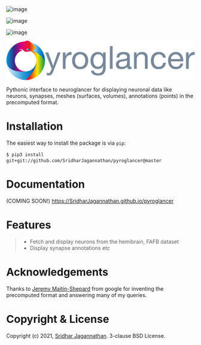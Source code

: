 ![image](https://www.travis-ci.com/SridharJagannathan/pyroglancer.svg?branch=master%0A%20:alt:%20Build%20status%0A%20:target:%20https://www.travis-ci.com/SridharJagannathan/pyroglancer)

![image](https://coveralls.io/repos/github/SridharJagannathan/pyroglancer/badge.svg?branch=master%0A%20:alt:%20Code%20coverage%0A%20:target:%20https://coveralls.io/github/SridharJagannathan/pyroglancer?branch=master)

![image](https://img.shields.io/pypi/v/pyroglancer.svg%0A%20%20%20%20%20:alt:%20pypi%20version%0A%20%20%20%20%20:target:%20https://pypi.python.org/pypi/pyroglancer)

![image](https://github.com/SridharJagannathan/pyroglancer/raw/master/docs/_static/pyroglancer_logo.png)

Pythonic interface to neuroglancer for displaying neuronal data like
neurons, synapses, meshes (surfaces, volumes), annotations (points) in
the precomputed format.

Installation
============

The easiest way to install the package is via `pip`:

    $ pip3 install git+git://github.com/SridharJagannathan/pyroglancer@master

Documentation
=============

(COMING SOON!) <https://SridharJagannathan.github.io/pyroglancer>

Features
========

> -   Fetch and display neurons from the hemibrain, FAFB dataset
> -   Display synapse annotations etc

Acknowledgements
================

Thanks to [Jeremy Maitin-Shepard](https://github.com/jbms) from google
for inventing the precomputed format and answering many of my queries.

Copyright & License
===================

Copyright (c) 2021, [Sridhar
Jagannathan](https://github.com/SridharJagannathan). 3-clause BSD
License.

